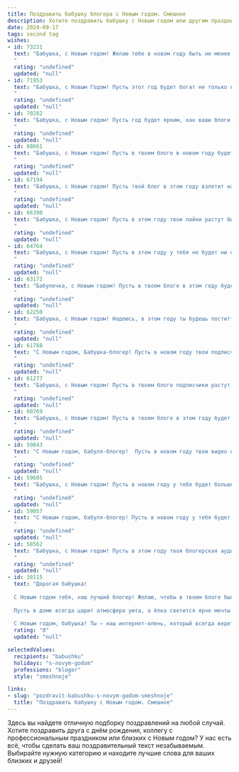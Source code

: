 ```yaml
---
title: Поздравить бабушку блогера с Новым годом. Смешное
description: Хотите поздравить бабушку с Новым годом или другим праздником? Наш ИИ создаст незабываемое поздравление, а вы обязательно выделитесь среди других.  
date: 2024-09-17
tags: second tag
wishes:
- id: 73231
  text: "Бабушка, с Новым годом! Желаю тебе в новом году быть не менее популярной, чем твои любимые блогеры! Пусть лайки сыпятся на тебя как снежинки, а комментарии будут только добрыми и позитивными!
  "
  rating: "undefined"
  updated: "null"
- id: 71953
  text: "Бабушка, с Новым Годом! Пусть этот год будет богат не только на подписчиков, но и на вкусные пирожки! 😉🎉
  "
  rating: "undefined"
  updated: "null"
- id: 70282
  text: "Бабушка, с Новым годом! Пусть год будет ярким, как ваши блоги, и прибыльным, как ваши лайки! 😂🥳
  "
  rating: "undefined"
  updated: "null"
- id: 68661
  text: "Бабушка, с Новым годом! Пусть в твоем блоге в новом году будет больше лайков, а подписчики никогда не устанут от твоих советов, рецептов и жизненных историй! 😉🎉
  "
  rating: "undefined"
  updated: "null"
- id: 67194
  text: "Бабушка, с Новым годом! Пусть твой блог в этом году взлетит на вершину популярности, а подписчики будут сыпать лайками, как Дед Мороз подарками! 🎄🎁🎉
  "
  rating: "undefined"
  updated: "null"
- id: 66390
  text: "Бабушка, с Новым годом! Пусть в этом году твои лайки растут быстрее, чем количество просмотров на твоем канале про \"Как связать носки из старых джинсов\". 😁
  "
  rating: "undefined"
  updated: "null"
- id: 64764
  text: "Бабушка, с Новым годом! Пусть в этом году у тебя не будет ни одного подписчика, кроме нас, внуков, а сторис ты будешь снимать только с котлетами и внучатами! 🎉
  "
  rating: "undefined"
  updated: "null"
- id: 63172
  text: "Бабулечка, с Новым годом! Пусть в твоем блоге в этом году будет еще больше подписчиков, а комментарии — только позитивные! Желаю тебе креативных идей, ярких видео и, конечно же, крепкого здоровья, чтобы ты могла снимать ролики еще много-много лет! 🎉
  "
  rating: "undefined"
  updated: "null"
- id: 62250
  text: "Бабушка, с Новым годом! Надеюсь, в этом году ты будешь поститть меньше рецептов аля \"как приготовить борщ за 5 минут\" и больше видео о том, как правильно выключить компьютер 😂
  "
  rating: "undefined"
  updated: "null"
- id: 61788
  text: "С Новым годом, Бабушка-блогер! Пусть в новом году твои подписчики не перестанут тебя лайкать, а твои рецепты станут самыми вирусными в интернете! 🎉
  "
  rating: "undefined"
  updated: "null"
- id: 61277
  text: "Бабушка, с Новым годом! Пусть в твоем блоге подписчики растут как на дрожжах, а лайки сыплются как снежинки в метель! 🎄🎉🍾
  "
  rating: "undefined"
  updated: "null"
- id: 60769
  text: "Бабушка, с Новым годом! Пусть в твоем блоге в этом году будет еще больше подписчиков, а комментарии — только положительные, а еще — пусть внуки не забывают присылать тебе вкусняшки! 🎁🎉😂
  "
  rating: "undefined"
  updated: "null"
- id: 59843
  text: "С Новым годом, бабуля-блогер!  Пусть в новом году твои видео набирают миллионы просмотров, а комментарии пестрят восхищенными \"вау\" и \"лайками\"!  Желаю тебе креативных идей,  ярких эмоций  и  неиссякаемой энергии, чтобы покорять интернет-пространство! 🎉
  "
  rating: "undefined"
  updated: "null"
- id: 59605
  text: "Бабушка, с Новым годом! Пусть в новом году у тебя будет больше лайков, чем у всех блогеров вместе взятых, а подписчиков - больше, чем у твоего самого любимого котика! 😂🎉
  "
  rating: "undefined"
  updated: "null"
- id: 59057
  text: "С Новым годом, бабуля-блогер! Пусть в новом году у тебя будет больше лайков, чем морщин, а подписчиков - больше, чем пирожков на праздничном столе!
  "
  rating: "undefined"
  updated: "null"
- id: 58562
  text: "Бабушка, с Новым годом! Пусть в этом году твоя блогерская аудитория вырастет в два раза, а количество подписчиков будет не меньше, чем у блогера с говорящей фамилией \"Кулинар\"! 😅🎉
  "
  rating: "undefined"
  updated: "null"
- id: 38115
  text: "Дорогая бабушка!
  
  С Новым годом тебя, наш лучший блогер! Желаю, чтобы в твоем блоге было столько лайков, сколько снежинок за окном, чтобы подписчики редактировались, как волшебная сказка — одна редакция лучше другой! Пусть камеру ловит только лучшие моменты, а шутки выходят такой же точной, как первый снег!
  
  Пусть в доме всегда царит атмосфера уюта, а ёлка светится ярче мечты о лучшем контенте. Желаю здоровья, счастья и, чтобы к тебе в гости приходили только те, кто не крадет печенье из твоей банки с секретом!
  
  С Новым годом, бабушка! Ты — наш интернет-олень, который всегда ведет нас к новым хайпам и блестящим свершениям!"
  rating: "0"
  updated: "null"

selectedValues:
  recipients: "babushku"
  holidays: "s-novym-godom"
  professions: "bloger"
  style: "smeshnoje"

links:
- slug: "pozdravit-babushku-s-novym-godom-smeshnoje"
  title: "Поздравить бабушку с Новым годом. Смешное"
---
```


Здесь вы найдете отличную подборку поздравлений на любой случай. 
Хотите поздравить друга с днём рождения, коллегу с профессиональным праздником или близких с Новым годом? У нас есть всё, чтобы сделать ваш поздравительный текст незабываемым. Выбирайте нужную категорию и находите лучшие слова для ваших близких и друзей!
